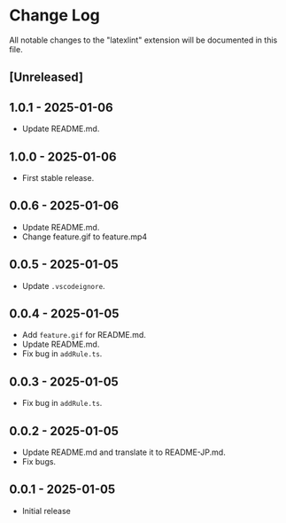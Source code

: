 # Change Log

All notable changes to the "latexlint" extension will be documented in this file.

## [Unreleased]

## 1.0.1 - 2025-01-06

- Update README.md.

## 1.0.0 - 2025-01-06

- First stable release.

## 0.0.6 - 2025-01-06

- Update README.md.
- Change feature.gif to feature.mp4

## 0.0.5 - 2025-01-05

- Update `.vscodeignore`.

## 0.0.4 - 2025-01-05

- Add `feature.gif` for README.md.
- Update README.md.
- Fix bug in `addRule.ts`.

## 0.0.3 - 2025-01-05

- Fix bug in `addRule.ts`.

## 0.0.2 - 2025-01-05

- Update README.md and translate it to README-JP.md.
- Fix bugs.

## 0.0.1 - 2025-01-05

- Initial release
